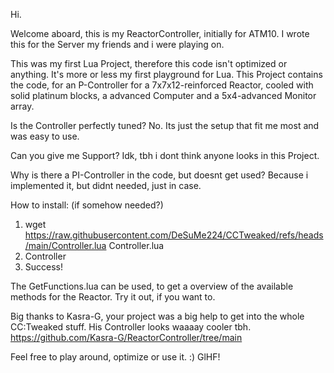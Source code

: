 Hi.

Welcome aboard, this is my ReactorController, initially for ATM10. I wrote this for the Server my friends and i were playing on. 

This was my first Lua Project, therefore this code isn't optimized or anything. It's more or less my first playground for Lua. This Project contains the code, for an P-Controller for a 7x7x12-reinforced Reactor, cooled with solid platinum blocks, a advanced Computer and a 5x4-advanced Monitor array.

Is the Controller perfectly tuned? No. Its just the setup that fit me most and was easy to use.

Can you give me Support? Idk, tbh i dont think anyone looks in this Project.

Why is there a PI-Controller in the code, but doesnt get used? Because i implemented it, but didnt needed, just in case. 

How to install: (if somehow needed?) 

1. wget https://raw.githubusercontent.com/DeSuMe224/CCTweaked/refs/heads/main/Controller.lua Controller.lua 
2. Controller
3. Success!

The GetFunctions.lua can be used, to get a overview of the available methods for the Reactor. Try it out, if you want to.

Big thanks to Kasra-G, your project was a big help to get into the whole CC:Tweaked stuff. His Controller looks waaaay cooler tbh.
https://github.com/Kasra-G/ReactorController/tree/main


Feel free to play around, optimize or use it. :)
GlHF! 














